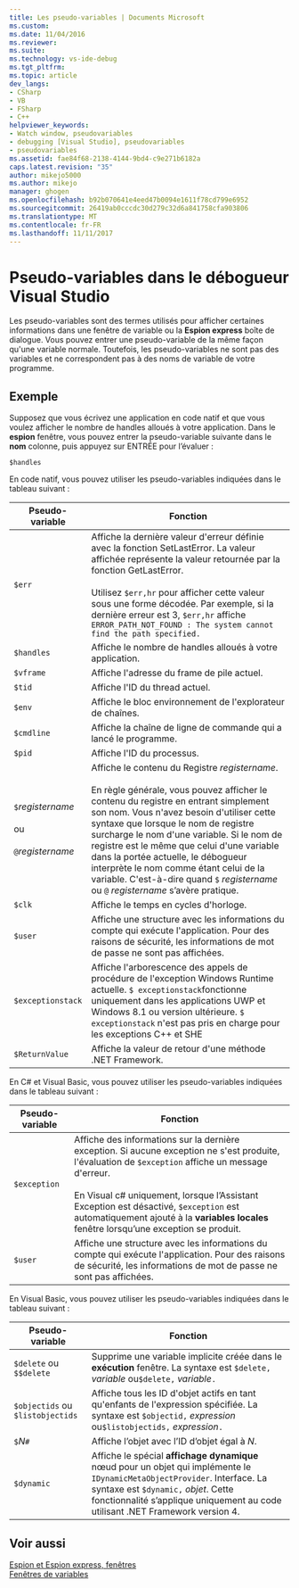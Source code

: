 ```yaml
---
title: Les pseudo-variables | Documents Microsoft
ms.custom: 
ms.date: 11/04/2016
ms.reviewer: 
ms.suite: 
ms.technology: vs-ide-debug
ms.tgt_pltfrm: 
ms.topic: article
dev_langs:
- CSharp
- VB
- FSharp
- C++
helpviewer_keywords:
- Watch window, pseudovariables
- debugging [Visual Studio], pseudovariables
- pseudovariables
ms.assetid: fae84f68-2138-4144-9bd4-c9e271b6182a
caps.latest.revision: "35"
author: mikejo5000
ms.author: mikejo
manager: ghogen
ms.openlocfilehash: b92b070641e4eed47b0094e1611f78cd799e6952
ms.sourcegitcommit: 26419ab0cccdc30d279c32d6a841758cfa903806
ms.translationtype: MT
ms.contentlocale: fr-FR
ms.lasthandoff: 11/11/2017
---
```

# <a name="pseudovariables-in-the-visual-studio-debugger"></a>Pseudo-variables dans le débogueur Visual Studio
Les pseudo-variables sont des termes utilisés pour afficher certaines informations dans une fenêtre de variable ou la **Espion express** boîte de dialogue. Vous pouvez entrer une pseudo-variable de la même façon qu'une variable normale. Toutefois, les pseudo-variables ne sont pas des variables et ne correspondent pas à des noms de variable de votre programme.  
  
## <a name="example"></a>Exemple  
 Supposez que vous écrivez une application en code natif et que vous voulez afficher le nombre de handles alloués à votre application. Dans le **espion** fenêtre, vous pouvez entrer la pseudo-variable suivante dans le **nom** colonne, puis appuyez sur ENTRÉE pour l’évaluer :  
  
```  
$handles  
```  
  
 En code natif, vous pouvez utiliser les pseudo-variables indiquées dans le tableau suivant :  
  
|Pseudo-variable|Fonction|  
|--------------------|--------------|  
|`$err`|Affiche la dernière valeur d'erreur définie avec la fonction SetLastError. La valeur affichée représente la valeur retournée par la fonction GetLastError.<br /><br /> Utilisez `$err,hr` pour afficher cette valeur sous une forme décodée. Par exemple, si la dernière erreur est 3, `$err,hr` affiche `ERROR_PATH_NOT_FOUND : The system cannot find the path specified.`|  
|`$handles`|Affiche le nombre de handles alloués à votre application.|  
|`$vframe`|Affiche l'adresse du frame de pile actuel.|  
|`$tid`|Affiche l'ID du thread actuel.|  
|`$env`|Affiche le bloc environnement de l'explorateur de chaînes.|  
|`$cmdline`|Affiche la chaîne de ligne de commande qui a lancé le programme.|  
|`$pid`|Affiche l'ID du processus.|  
|`$`*registername*<br /><br /> ou<br /><br /> `@`*registername*|Affiche le contenu du Registre *registername*.<br /><br /> En règle générale, vous pouvez afficher le contenu du registre en entrant simplement son nom. Vous n'avez besoin d'utiliser cette syntaxe que lorsque le nom de registre surcharge le nom d'une variable. Si le nom de registre est le même que celui d'une variable dans la portée actuelle, le débogueur interprète le nom comme étant celui de la variable. C'est-à-dire quand `$` *registername* ou `@` *registername* s’avère pratique.|  
|`$clk`|Affiche le temps en cycles d'horloge.|  
|`$user`|Affiche une structure avec les informations du compte qui exécute l'application. Pour des raisons de sécurité, les informations de mot de passe ne sont pas affichées.|  
|`$exceptionstack`|Affiche l'arborescence des appels de procédure de l'exception Windows Runtime actuelle. `$ exceptionstack`fonctionne uniquement dans les applications UWP et Windows 8.1 ou version ultérieure. `$ exceptionstack` n'est pas pris en charge pour les exceptions C++ et SHE|  
|`$ReturnValue`|Affiche la valeur de retour d'une méthode .NET Framework.|  
  
 En C# et Visual Basic, vous pouvez utiliser les pseudo-variables indiquées dans le tableau suivant :  
  
|Pseudo-variable|Fonction|  
|--------------------|--------------|  
|`$exception`|Affiche des informations sur la dernière exception. Si aucune exception ne s'est produite, l'évaluation de `$exception` affiche un message d'erreur.<br /><br /> En Visual c# uniquement, lorsque l’Assistant Exception est désactivé, `$exception` est automatiquement ajouté à la **variables locales** fenêtre lorsqu’une exception se produit.|  
|`$user`|Affiche une structure avec les informations du compte qui exécute l'application. Pour des raisons de sécurité, les informations de mot de passe ne sont pas affichées.|  
  
 En Visual Basic, vous pouvez utiliser les pseudo-variables indiquées dans le tableau suivant :  
  
|Pseudo-variable|Fonction|  
|--------------------|--------------|  
|`$delete` ou `$$delete`|Supprime une variable implicite créée dans le **exécution** fenêtre. La syntaxe est `$delete,` *variable* ou`$delete,` *variable*`.`|  
|`$objectids` ou `$listobjectids`|Affiche tous les ID d'objet actifs en tant qu'enfants de l'expression spécifiée. La syntaxe est `$objectid,` *expression* ou`$listobjectids,` *expression*`.`|  
|`$`*N*`#`|Affiche l’objet avec l’ID d’objet égal à *N*.|  
|`$dynamic`|Affiche le spécial **affichage dynamique** nœud pour un objet qui implémente le `IDynamicMetaObjectProvider`. Interface. La syntaxe est `$dynamic,` *objet*. Cette fonctionnalité s’applique uniquement au code utilisant .NET Framework version 4.|  
  
## <a name="see-also"></a>Voir aussi  
 [Espion et Espion express, fenêtres](../debugger/watch-and-quickwatch-windows.md)   
 [Fenêtres de variables](../debugger/debugger-windows.md)
